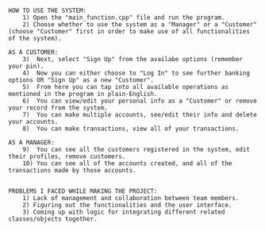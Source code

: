     HOW TO USE THE SYSTEM:
        1) Open the "main_function.cpp" file and run the program.
        2) Choose whether to use the system as a "Manager" or a "Customer" (choose "Customer" first in order to make use of all functionalities of the system).

    AS A CUSTOMER:
        3)  Next, select "Sign Up" from the availabe options (remember your pin). 
        4)  Now you can either choose to "Log In" to see further banking options OR "Sign Up" as a new "Customer".
        5)  From here you can tap into all available operations as mentioned in the program in plain-English.
        6)  You can view/edit your personal info as a "Customer" or remove your record from the system.
        7)  You can make multiple accounts, see/edit their info and delete your accounts.
        8)  You can make transactions, view all of your transactions.

    AS A MANAGER:
        9)  You can see all the customers registered in the system, edit their profiles, remove customers.
        10) You can see all of the accounts created, and all of the transactions made by those accounts.


    PROBLEMS I FACED WHILE MAKING THE PROJECT:
        1) Lack of management and collaboration between team members.
        2) Figuring out the functionalities and the user interface.
        3) Coming up with logic for integrating different related classes/objects together.
